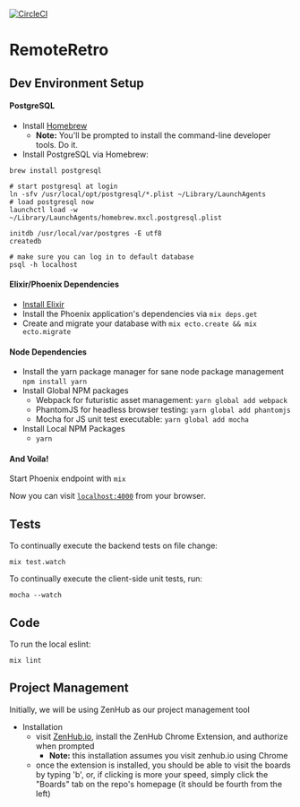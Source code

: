 [![CircleCI](https://circleci.com/gh/vanderhoop/remote_retro.svg?style=svg)](https://circleci.com/gh/vanderhoop/remote_retro)

# RemoteRetro

## Dev Environment Setup

#### PostgreSQL

- Install [Homebrew](http://brew.sh/)
  - __Note:__ You'll be prompted to install the command-line developer tools. Do it.
- Install PostgreSQL via Homebrew:

```
brew install postgresql

# start postgresql at login
ln -sfv /usr/local/opt/postgresql/*.plist ~/Library/LaunchAgents
# load postgresql now
launchctl load -w ~/Library/LaunchAgents/homebrew.mxcl.postgresql.plist

initdb /usr/local/var/postgres -E utf8
createdb

# make sure you can log in to default database
psql -h localhost
```

#### Elixir/Phoenix Dependencies
  - [Install Elixir](http://elixir-lang.org/install.html)
  - Install the Phoenix application's dependencies via `mix deps.get`
  - Create and migrate your database with `mix ecto.create && mix ecto.migrate`

#### Node Dependencies
  - Install the yarn package manager for sane node package management `npm install yarn`
  - Install Global NPM packages
    - Webpack for futuristic asset management: `yarn global add webpack`
    - PhantomJS for headless browser testing: `yarn global add phantomjs`
    - Mocha for JS unit test executable: `yarn global add mocha`
  - Install Local NPM Packages
    - `yarn`

#### And Voila!

Start Phoenix endpoint with `mix`

Now you can visit [`localhost:4000`](http://localhost:4000) from your browser.

## Tests

To continually execute the backend tests on file change:

```
mix test.watch
```

To continually execute the client-side unit tests, run:

```
mocha --watch
```

## Code

To run the local eslint:

```
mix lint
```

## Project Management

Initially, we will be using ZenHub as our project management tool

- Installation
  - visit [ZenHub.io](http://zenhub.io), install the ZenHub Chrome Extension, and authorize when prompted
    - __Note:__ this installation assumes you visit zenhub.io using Chrome
  - once the extension is installed, you should be able to visit the boards by typing 'b', or, if clicking is more your speed, simply click the "Boards" tab on the repo's homepage (it should be fourth from the left)

